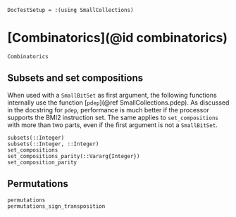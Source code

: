 ```@meta
DocTestSetup = :(using SmallCollections)
```

# [Combinatorics](@id combinatorics)

```@docs
Combinatorics
```

## Subsets and set compositions

When used with a `SmallBitSet` as first argument, the following functions internally use
the function [`pdep`](@ref SmallCollections.pdep).
As discussed in the docstring for `pdep`, performance is much better if the processor supports the BMI2 instruction set.
The same applies to `set_compositions` with more than two parts, even if the first argument is not a `SmallBitSet`.

```@docs
subsets(::Integer)
subsets(::Integer, ::Integer)
set_compositions
set_compositions_parity(::Vararg{Integer})
set_composition_parity
```

## Permutations

```@docs
permutations
permutations_sign_transposition
```
